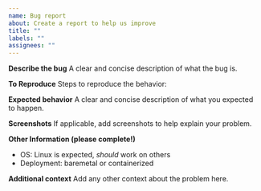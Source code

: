 ```yaml
---
name: Bug report
about: Create a report to help us improve
title: ""
labels: ""
assignees: ""
---
```


**Describe the bug**
A clear and concise description of what the bug is.

**To Reproduce**
Steps to reproduce the behavior:

**Expected behavior**
A clear and concise description of what you expected to happen.

**Screenshots**
If applicable, add screenshots to help explain your problem.

**Other Information (please complete!)**

- OS: Linux is expected, _should_ work on others
- Deployment: baremetal or containerized

**Additional context**
Add any other context about the problem here.
